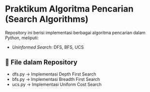 # Praktikum Algoritma Pencarian (Search Algorithms)

Repository ini berisi implementasi berbagai algoritma pencarian dalam *Python*, meliputi:
- *Uninformed Search*: DFS, BFS, UCS

## 📂 File dalam Repository
- dfs.py → Implementasi Depth First Search
- bfs.py → Implementasi Breadth First Search
- ucs.py → Implementasi Uniform Cost Search
